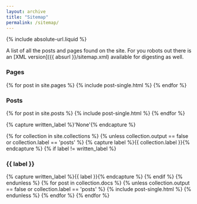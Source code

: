 ```yaml
---
layout: archive
title: "Sitemap"
permalink: /sitemap/
---
```

{% include absolute-url.liquid %}

A list of all the posts and pages found on the site. For you robots out there is an [XML version]({{ absurl }}/sitemap.xml) available for digesting as well.

<h3>Pages</h3>
{% for post in site.pages %}
  {% include post-single.html %}
{% endfor %}

<h3>Posts</h3>
{% for post in site.posts %}
  {% include post-single.html %}
{% endfor %}

{% capture written_label %}'None'{% endcapture %}

{% for collection in site.collections %}
{% unless collection.output == false or collection.label == 'posts' %}
  {% capture label %}{{ collection.label }}{% endcapture %}
  {% if label != written_label %}
  <h3>{{ label }}</h3>
  {% capture written_label %}{{ label }}{% endcapture %}
  {% endif %}
{% endunless %}
{% for post in collection.docs %}
  {% unless collection.output == false or collection.label == 'posts' %}
  {% include post-single.html %}
  {% endunless %}
{% endfor %}
{% endfor %}